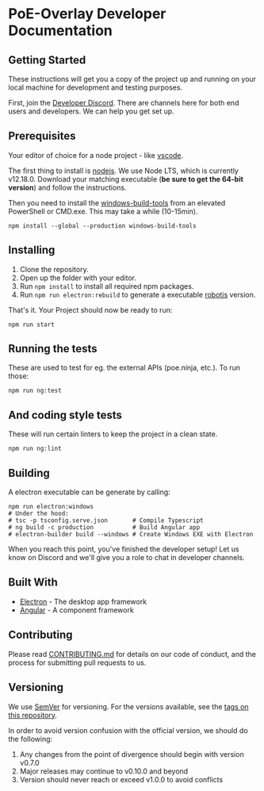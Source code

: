 # PoE-Overlay Developer Documentation

## Getting Started

These instructions will get you a copy of the project up and running on your local machine for development and testing purposes.

First, join the [Developer Discord](https://discord.gg/sb5mUsWpdg). There are channels
here for both end users and developers. We can help you get set up.

## Prerequisites

Your editor of choice for a node project - like [vscode](https://code.visualstudio.com/).

The first thing to install is [nodejs](https://nodejs.org/en/). We use Node LTS,
which is currently v12.18.0. Download your matching executable (**be sure to get the 64-bit version**) and follow the instructions.

Then you need to install the [windows-build-tools](https://github.com/felixrieseberg/windows-build-tools) from an elevated PowerShell or CMD.exe. This may take a while (10-15min).

```
npm install --global --production windows-build-tools
```

## Installing

1. Clone the repository.
1. Open up the folder with your editor.
1. Run `npm install` to install all required npm packages.
1. Run `npm run electron:rebuild` to generate a executable [robotjs](https://github.com/octalmage/robotjs) version.

That's it. Your Project should now be ready to run:

```
npm run start
```

## Running the tests

These are used to test for eg. the external APIs (poe.ninja, etc.). To run those:

```
npm run ng:test
```

## And coding style tests

These will run certain linters to keep the project in a clean state.

```
npm run ng:lint
```

## Building

A electron executable can be generate by calling:

```
npm run electron:windows
# Under the hood:
# tsc -p tsconfig.serve.json       # Compile Typescript
# ng build -c production           # Build Angular app
# electron-builder build --windows # Create Windows EXE with Electron
```

When you reach this point, you've finished the developer setup! Let us know on
Discord and we'll give you a role to chat in developer channels.

## Built With

- [Electron](https://electronjs.org/) - The desktop app framework
- [Angular](https://angular.io/) - A component framework

## Contributing

Please read [CONTRIBUTING.md](CONTRIBUTING.md) for details on our code of conduct, and the process for submitting pull requests to us.

## Versioning

We use [SemVer](http://semver.org/) for versioning. For the versions available, see the [tags on this repository](https://github.com/PoE-Overlay-Community/PoE-Overlay-Community-Fork/tags).

In order to avoid version confusion with the official version, we should do the following:

1. Any changes from the point of divergence should begin with version v0.7.0
1. Major releases may continue to v0.10.0 and beyond
1. Version should never reach or exceed v1.0.0 to avoid conflicts